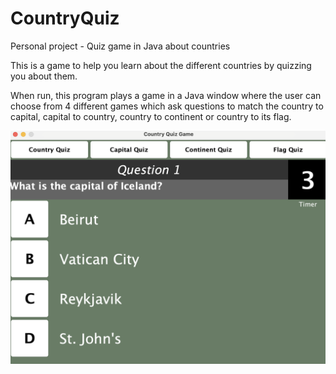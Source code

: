 # CountryQuiz
Personal project - Quiz game in Java about countries 

This is a game to help you learn about the different countries by quizzing you about them.

When run, this program plays a game in a Java window where the user can choose from 4 different games
which ask questions to match the country to capital, capital to country, country to continent or country 
to its flag. 

![Screenshot](screenshot.png)
